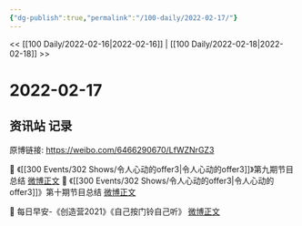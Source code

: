 ```yaml
---
{"dg-publish":true,"permalink":"/100-daily/2022-02-17/"}
---
```



<< [[100 Daily/2022-02-16\|2022-02-16]] | [[100 Daily/2022-02-18\|2022-02-18]] >>

# 2022-02-17

## 资讯站 记录

原博链接: https://weibo.com/6466290670/LfWZNrGZ3

🌟 《[[300 Events/302 Shows/令人心动的offer3\|令人心动的offer3]]》第九期节目总结 [微博正文](https://weibo.com/detail/4737997889346050)
🌟 《[[300 Events/302 Shows/令人心动的offer3\|令人心动的offer3]]》第十期节目总结 [微博正文](https://weibo.com/detail/4738000909766356)

🌟 每日早安-《创造营2021》《自己按门铃自己听》 [微博正文](https://weibo.com/detail/4737780910132939)
